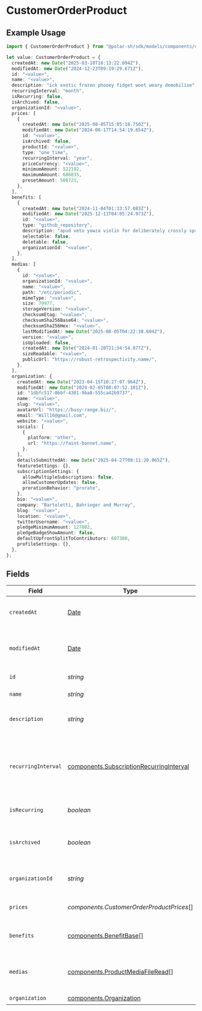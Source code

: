 # CustomerOrderProduct

## Example Usage

```typescript
import { CustomerOrderProduct } from "@polar-sh/sdk/models/components/customerorderproduct.js";

let value: CustomerOrderProduct = {
  createdAt: new Date("2025-03-18T18:13:22.694Z"),
  modifiedAt: new Date("2024-12-23T09:19:29.671Z"),
  id: "<value>",
  name: "<value>",
  description: "ick exotic frozen phooey fidget woot weary demobilise",
  recurringInterval: "month",
  isRecurring: false,
  isArchived: false,
  organizationId: "<value>",
  prices: [
    {
      createdAt: new Date("2025-08-05T15:05:18.750Z"),
      modifiedAt: new Date("2024-08-17T14:54:19.654Z"),
      id: "<value>",
      isArchived: false,
      productId: "<value>",
      type: "one_time",
      recurringInterval: "year",
      priceCurrency: "<value>",
      minimumAmount: 522192,
      maximumAmount: 686035,
      presetAmount: 508721,
    },
  ],
  benefits: [
    {
      createdAt: new Date("2024-11-04T01:33:57.083Z"),
      modifiedAt: new Date("2025-12-11T04:05:24.973Z"),
      id: "<value>",
      type: "github_repository",
      description: "apud veto yowza violin for deliberately crossly sprinkles",
      selectable: false,
      deletable: false,
      organizationId: "<value>",
    },
  ],
  medias: [
    {
      id: "<value>",
      organizationId: "<value>",
      name: "<value>",
      path: "/etc/periodic",
      mimeType: "<value>",
      size: 79977,
      storageVersion: "<value>",
      checksumEtag: "<value>",
      checksumSha256Base64: "<value>",
      checksumSha256Hex: "<value>",
      lastModifiedAt: new Date("2025-08-05T04:22:38.604Z"),
      version: "<value>",
      isUploaded: false,
      createdAt: new Date("2024-01-28T21:34:54.077Z"),
      sizeReadable: "<value>",
      publicUrl: "https://robust-retrospectivity.name/",
    },
  ],
  organization: {
    createdAt: new Date("2023-04-15T10:27:07.964Z"),
    modifiedAt: new Date("2024-02-05T08:07:52.101Z"),
    id: "1dbfc517-0bbf-4301-9ba8-555ca42b9737",
    name: "<value>",
    slug: "<value>",
    avatarUrl: "https://busy-range.biz/",
    email: "Will16@gmail.com",
    website: "<value>",
    socials: [
      {
        platform: "other",
        url: "https://faint-bonnet.name",
      },
    ],
    detailsSubmittedAt: new Date("2025-04-27T08:11:20.065Z"),
    featureSettings: {},
    subscriptionSettings: {
      allowMultipleSubscriptions: false,
      allowCustomerUpdates: false,
      prorationBehavior: "prorate",
    },
    bio: "<value>",
    company: "Bartoletti, Bahringer and Murray",
    blog: "<value>",
    location: "<value>",
    twitterUsername: "<value>",
    pledgeMinimumAmount: 127802,
    pledgeBadgeShowAmount: false,
    defaultUpfrontSplitToContributors: 607380,
    profileSettings: {},
  },
};
```

## Fields

| Field                                                                                                | Type                                                                                                 | Required                                                                                             | Description                                                                                          |
| ---------------------------------------------------------------------------------------------------- | ---------------------------------------------------------------------------------------------------- | ---------------------------------------------------------------------------------------------------- | ---------------------------------------------------------------------------------------------------- |
| `createdAt`                                                                                          | [Date](https://developer.mozilla.org/en-US/docs/Web/JavaScript/Reference/Global_Objects/Date)        | :heavy_check_mark:                                                                                   | Creation timestamp of the object.                                                                    |
| `modifiedAt`                                                                                         | [Date](https://developer.mozilla.org/en-US/docs/Web/JavaScript/Reference/Global_Objects/Date)        | :heavy_check_mark:                                                                                   | Last modification timestamp of the object.                                                           |
| `id`                                                                                                 | *string*                                                                                             | :heavy_check_mark:                                                                                   | The ID of the product.                                                                               |
| `name`                                                                                               | *string*                                                                                             | :heavy_check_mark:                                                                                   | The name of the product.                                                                             |
| `description`                                                                                        | *string*                                                                                             | :heavy_check_mark:                                                                                   | The description of the product.                                                                      |
| `recurringInterval`                                                                                  | [components.SubscriptionRecurringInterval](../../models/components/subscriptionrecurringinterval.md) | :heavy_check_mark:                                                                                   | The recurring interval of the product. If `None`, the product is a one-time purchase.                |
| `isRecurring`                                                                                        | *boolean*                                                                                            | :heavy_check_mark:                                                                                   | Whether the product is a subscription.                                                               |
| `isArchived`                                                                                         | *boolean*                                                                                            | :heavy_check_mark:                                                                                   | Whether the product is archived and no longer available.                                             |
| `organizationId`                                                                                     | *string*                                                                                             | :heavy_check_mark:                                                                                   | The ID of the organization owning the product.                                                       |
| `prices`                                                                                             | *components.CustomerOrderProductPrices*[]                                                            | :heavy_check_mark:                                                                                   | List of prices for this product.                                                                     |
| `benefits`                                                                                           | [components.BenefitBase](../../models/components/benefitbase.md)[]                                   | :heavy_check_mark:                                                                                   | List of benefits granted by the product.                                                             |
| `medias`                                                                                             | [components.ProductMediaFileRead](../../models/components/productmediafileread.md)[]                 | :heavy_check_mark:                                                                                   | List of medias associated to the product.                                                            |
| `organization`                                                                                       | [components.Organization](../../models/components/organization.md)                                   | :heavy_check_mark:                                                                                   | N/A                                                                                                  |